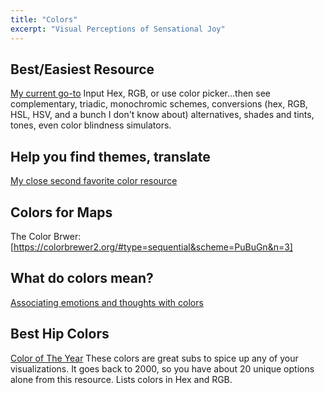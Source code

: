 ```yaml
---
title: "Colors"
excerpt: "Visual Perceptions of Sensational Joy"
---
```





## Best/Easiest Resource
[My current go-to](https://www.colorhexa.com/808080)
Input Hex, RGB, or use color picker...then see complementary, triadic, monochromic schemes, conversions (hex, RGB, HSL, HSV, and a bunch I don't know about) alternatives, shades and tints, tones, even color blindness simulators.


## Help you find themes, translate
[My close second favorite color resource](https://htmlcolorcodes.com/)

## Colors for Maps
The Color Brwer: [https://colorbrewer2.org/#type=sequential&scheme=PuBuGn&n=3]


## What do colors mean?
[Associating emotions and thoughts with colors](https://99designs.com/blog/tips/color-meanings/)


## Best Hip Colors
[Color of The Year](https://www.w3schools.com/colors/colors_trends.asp)
These colors are great subs to spice up any of your visualizations. It goes back to 2000, so you have about 20 unique options alone from this resource. Lists colors in Hex and RGB.
